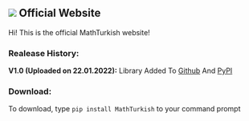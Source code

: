 ## ![](https://lh3.googleusercontent.com/ss1uU5OXwg2WncXRQZAtlLG2_A7wxCgQCkOYPm_NMbmQ-eNs38q1zHlQxhuWaE4QAKN6Kg=s168) Official Website


Hi! This is the official MathTurkish website!

### Realease History:

**V1.0 (Uploaded on 22.01.2022):** Library Added To [Github](https://github.com/yagiztankut/MathTurkish) And [PyPI](https://pypi.org/project/MathTurkish/)
### Download:
To download, type ```pip install MathTurkish``` to your command prompt
   
